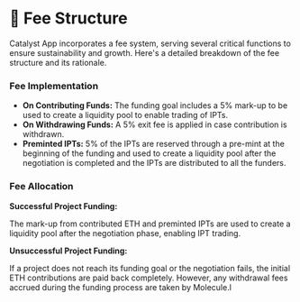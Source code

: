 # 👛 Fee Structure

Catalyst App incorporates a fee system, serving several critical functions to ensure sustainability and growth. Here's a detailed breakdown of the fee structure and its rationale.

### Fee Implementation

* **On Contributing Funds:** The funding goal includes a 5% mark-up to be used to create a liquidity pool to enable trading of IPTs.&#x20;
* **On Withdrawing Funds:** A 5% exit fee is applied in case contribution is withdrawn.&#x20;
* **Preminted IPTs:** 5% of the IPTs are reserved through a pre-mint at the beginning of the funding and used to create a liquidity pool after the negotiation is completed and the IPTs are distributed to all the funders.

### Fee Allocation

**Successful Project Funding:**&#x20;

The mark-up from contributed ETH and preminted IPTs are used to create a liquidity pool after the negotiation phase, enabling IPT trading.

**Unsuccessful Project Funding:**

If a project does not reach its funding goal or the negotiation fails, the initial ETH contributions are paid back completely. However, any withdrawal fees accrued during the funding process are taken by Molecule.l&#x20;
